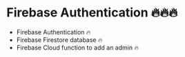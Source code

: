 # Firebase Authentication 🔥🔥🔥

- Firebase Authentication 🔥
- Firebase Firestore database 🔥
- Firebase Cloud function to add an admin 🔥
